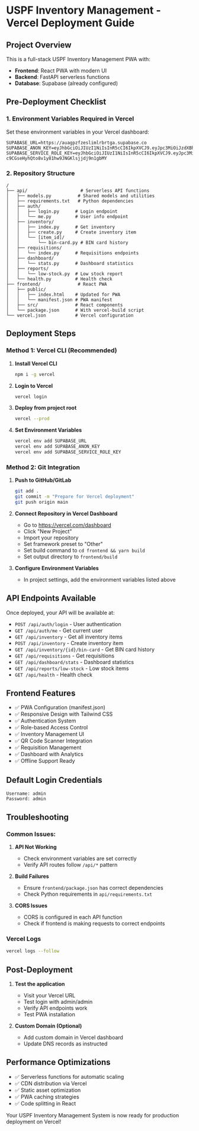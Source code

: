 # USPF Inventory Management - Vercel Deployment Guide

## Project Overview
This is a full-stack USPF Inventory Management PWA with:
- **Frontend**: React PWA with modern UI
- **Backend**: FastAPI serverless functions 
- **Database**: Supabase (already configured)

## Pre-Deployment Checklist

### 1. Environment Variables Required in Vercel
Set these environment variables in your Vercel dashboard:

```
SUPABASE_URL=https://auagpzfzeslimlrbrtga.supabase.co
SUPABASE_ANON_KEY=eyJhbGciOiJIUzI1NiIsInR5cCI6IkpXVCJ9.eyJpc3MiOiJzdXBhYmFzZSIsInJlZiI6ImF1YWdwemZ6ZXNsaW1scmJydGdhIiwicm9sZSI6ImFub24iLCJpYXQiOjE3NTA3NjI0MTUsImV4cCI6MjA2NjMzODQxNX0.Pqkd2CywPTSwxWHBxZwNpeePCVZwDlIu6nNT6dFrZNk
SUPABASE_SERVICE_ROLE_KEY=eyJhbGciOiJIUzI1NiIsInR5cCI6IkpXVCJ9.eyJpc3MiOiJzdXBhYmFzZSIsInJlZiI6ImF1YWdwemZ6ZXNsaW1scmJydGdhIiwicm9sZSI6InNlcnZpY2Vfcm9sZSIsImlhdCI6MTc1MDc2MjQxNSwiZXhwIjoyMDY2MzM4NDE1fQ.WlQ9-c9CGseHyhQto8v1y81hw9JNGKlsjjdj9n1gbMY
```

### 2. Repository Structure
```
/
├── api/                    # Serverless API functions
│   ├── models.py          # Shared models and utilities
│   ├── requirements.txt   # Python dependencies
│   ├── auth/
│   │   ├── login.py      # Login endpoint
│   │   └── me.py         # User info endpoint
│   ├── inventory/
│   │   ├── index.py      # Get inventory
│   │   ├── create.py     # Create inventory item
│   │   └── [item_id]/
│   │       └── bin-card.py # BIN card history
│   ├── requisitions/
│   │   └── index.py      # Requisitions endpoints
│   ├── dashboard/
│   │   └── stats.py      # Dashboard statistics
│   ├── reports/
│   │   └── low-stock.py  # Low stock report
│   └── health.py         # Health check
├── frontend/              # React PWA
│   ├── public/
│   │   ├── index.html    # Updated for PWA
│   │   └── manifest.json # PWA manifest  
│   ├── src/              # React components
│   └── package.json      # With vercel-build script
└── vercel.json           # Vercel configuration

```

## Deployment Steps

### Method 1: Vercel CLI (Recommended)

1. **Install Vercel CLI**
   ```bash
   npm i -g vercel
   ```

2. **Login to Vercel**
   ```bash
   vercel login
   ```

3. **Deploy from project root**
   ```bash
   vercel --prod
   ```

4. **Set Environment Variables**
   ```bash
   vercel env add SUPABASE_URL
   vercel env add SUPABASE_ANON_KEY  
   vercel env add SUPABASE_SERVICE_ROLE_KEY
   ```

### Method 2: Git Integration

1. **Push to GitHub/GitLab**
   ```bash
   git add .
   git commit -m "Prepare for Vercel deployment"
   git push origin main
   ```

2. **Connect Repository in Vercel Dashboard**
   - Go to https://vercel.com/dashboard
   - Click "New Project"
   - Import your repository
   - Set framework preset to "Other"
   - Set build command to `cd frontend && yarn build`
   - Set output directory to `frontend/build`

3. **Configure Environment Variables**
   - In project settings, add the environment variables listed above

## API Endpoints Available

Once deployed, your API will be available at:

- `POST /api/auth/login` - User authentication
- `GET /api/auth/me` - Get current user  
- `GET /api/inventory` - Get all inventory items
- `POST /api/inventory` - Create inventory item
- `GET /api/inventory/{id}/bin-card` - Get BIN card history
- `GET /api/requisitions` - Get requisitions
- `GET /api/dashboard/stats` - Dashboard statistics
- `GET /api/reports/low-stock` - Low stock items
- `GET /api/health` - Health check

## Frontend Features

- ✅ PWA Configuration (manifest.json)
- ✅ Responsive Design with Tailwind CSS
- ✅ Authentication System
- ✅ Role-based Access Control
- ✅ Inventory Management UI
- ✅ QR Code Scanner Integration
- ✅ Requisition Management
- ✅ Dashboard with Analytics
- ✅ Offline Support Ready

## Default Login Credentials

```
Username: admin
Password: admin
```

## Troubleshooting

### Common Issues:

1. **API Not Working**
   - Check environment variables are set correctly
   - Verify API routes follow `/api/*` pattern

2. **Build Failures**
   - Ensure `frontend/package.json` has correct dependencies
   - Check Python requirements in `api/requirements.txt`

3. **CORS Issues**
   - CORS is configured in each API function
   - Check if frontend is making requests to correct endpoints

### Vercel Logs
```bash
vercel logs --follow
```

## Post-Deployment

1. **Test the application**
   - Visit your Vercel URL
   - Test login with admin/admin
   - Verify API endpoints work
   - Test PWA installation

2. **Custom Domain (Optional)**
   - Add custom domain in Vercel dashboard
   - Update DNS records as instructed

## Performance Optimizations

- ✅ Serverless functions for automatic scaling
- ✅ CDN distribution via Vercel
- ✅ Static asset optimization
- ✅ PWA caching strategies
- ✅ Code splitting in React

Your USPF Inventory Management System is now ready for production deployment on Vercel!